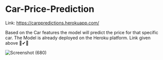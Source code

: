 # Car-Price-Prediction
Link:  https://carppredictions.herokuapp.com/

Based on the Car features the model will predict the price for that specific car.
The Model is already deployed on the Heroku platform. Link given above 🙌✔🔰


![Screenshot (680)](https://user-images.githubusercontent.com/59746038/93065238-153bf680-f696-11ea-88df-01955faabd13.png)

